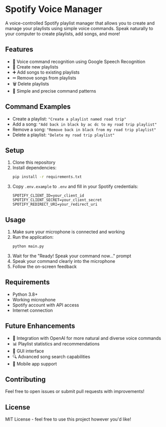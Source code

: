 # Spotify Voice Manager

A voice-controlled Spotify playlist manager that allows you to create and manage your playlists using simple voice commands. Speak naturally to your computer to create playlists, add songs, and more!

## Features

- 🎤 Voice command recognition using Google Speech Recognition
- 🎵 Create new playlists
- ➕ Add songs to existing playlists
- ➖ Remove songs from playlists
- 🗑️ Delete playlists
- 🎯 Simple and precise command patterns

## Command Examples

- Create a playlist: `"Create a playlist named road trip"`
- Add a song: `"Add back in black by ac dc to my road trip playlist"`
- Remove a song: `"Remove back in black from my road trip playlist"`
- Delete a playlist: `"Delete my road trip playlist"`

## Setup

1. Clone this repository
2. Install dependencies:
   ```bash
   pip install -r requirements.txt
   ```
3. Copy `.env.example` to `.env` and fill in your Spotify credentials:
   ```
   SPOTIFY_CLIENT_ID=your_client_id
   SPOTIFY_CLIENT_SECRET=your_client_secret
   SPOTIFY_REDIRECT_URI=your_redirect_uri
   ```

## Usage

1. Make sure your microphone is connected and working
2. Run the application:
   ```bash
   python main.py
   ```
3. Wait for the "Ready! Speak your command now..." prompt
4. Speak your command clearly into the microphone
5. Follow the on-screen feedback

## Requirements

- Python 3.8+
- Working microphone
- Spotify account with API access
- Internet connection

## Future Enhancements

- 🤖 Integration with OpenAI for more natural and diverse voice commands
- 📊 Playlist statistics and recommendations
- 🎨 GUI interface
- 🔍 Advanced song search capabilities
- 📱 Mobile app support

## Contributing

Feel free to open issues or submit pull requests with improvements!

## License

MIT License - feel free to use this project however you'd like!
